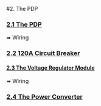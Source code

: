 #2. The PDP
### [2.1 The PDP](pdp.md)
➠ Wiring
### [2.2 120A Circuit Breaker](120a_circuit_breaker.md)
#### [2.3 The Voltage Regulator Module](the_voltage_regulator_module.md)
➠ Wiring
### [2.4 The Power Converter](the_power_converter.md)